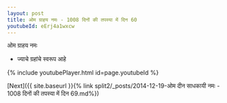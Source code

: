 ```yaml
---
layout: post
title: ओम ग्राहय नमः - 1008 दिनों की तपस्या में दिन 60
youtubeId: eErj4a1wxcw
---
```

 
 
 ओम ग्राहय नमः  
 
 -  ज्याचे ग्रहांचे स्वरूप आहे 
 
  
 
  
 
 
 
 
 
 


{% include youtubePlayer.html id=page.youtubeId %}
 
[Next]({{ site.baseurl }}{% link  split2/_posts/2014-12-19-ओम दीन साधकायी नमः - 1008 दिनों की तपस्या में दिन 69.md%})
 
